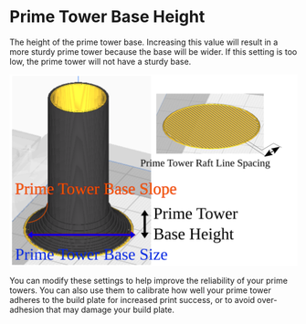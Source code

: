 Prime Tower Base Height
====
The height of the prime tower base. Increasing this value will result in a more sturdy prime tower because the base will be wider. If this setting is too low, the prime tower will not have a sturdy base.

![Prime Tower Base Height](../images/prime_tower_56.svg)

You can modify these settings to help improve the reliability of your prime towers. You can also use them to calibrate how well your prime tower adheres to the build plate for increased print success, or to avoid over-adhesion that may damage your build plate.